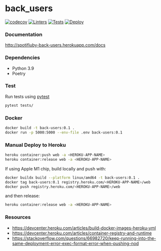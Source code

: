 # back_users


[![codecov](https://codecov.io/gh/TallerII-Grupo11/back_users/branch/main/graph/badge.svg?token=X5YSLG3P2G)](https://codecov.io/gh/TallerII-Grupo11/back_users)
[![Linters](https://github.com/TallerII-Grupo11/back_users/actions/workflows/linter.yaml/badge.svg)](https://github.com/TallerII-Grupo11/back_users/actions/workflows/linter.yaml)
[![Tests](https://github.com/TallerII-Grupo11/back_users/actions/workflows/test.yaml/badge.svg)](https://github.com/TallerII-Grupo11/back_users/actions/workflows/test.yaml)
[![Deploy](https://github.com/TallerII-Grupo11/back_users/actions/workflows/test.yaml/badge.svg)](https://github.com/TallerII-Grupo11/back_users/actions/workflows/test.yaml)

### Documentation

http://spotifiuby-back-users.herokuapp.com/docs

### Dependencies

- Python 3.9
- Poetry


### Test

Run tests using [pytest](https://docs.pytest.org/en/6.2.x/)

``` bash
pytest tests/
```


### Docker

``` bash
docker build -t back-users:0.1 .
docker run -p 5000:5000 --env-file .env back-users:0.1
```


### Manual Deploy to Heroku

``` bash
heroku container:push web -a <HEROKU-APP-NAME>
heroku container:release web -a <HEROKU-APP-NAME>
```

If using Apple M1 chip, build locally and push with:
```bash
docker buildx build --platform linux/amd64 -t back-users:0.1 .
docker tag back-users:0.1 registry.heroku.com/<HEROKU-APP-NAME>/web
docker push registry.heroku.com/<HEROKU-APP-NAME>/web
```

and then release:
``` bash
heroku container:release web -a <HEROKU-APP-NAME>
```



### Resources

- https://devcenter.heroku.com/articles/build-docker-images-heroku-yml
- https://devcenter.heroku.com/articles/container-registry-and-runtime
- https://stackoverflow.com/questions/66982720/keep-running-into-the-same-deployment-error-exec-format-error-when-pushing-nod

